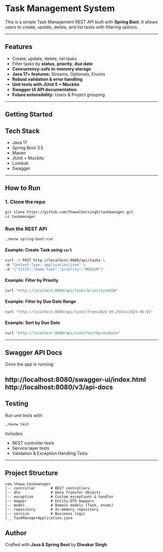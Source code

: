 # Task Management System 

This is a simple Task Management REST API built with **Spring Boot**. It allows users to create, update,
delete, and list tasks with filtering options. 

---

## Features

- Create, update, delete, list tasks
- Filter tasks by **status**, **priority**, **due date** 
- **Concurrency-safe in-memory storage**
- **Java 17+ features:** Streams, Optionals, Enums
- **Robust validation & error handling**
- **Unit tests with JUnit 5 + Mockito**
- **Swagger UI API documentation**
- **Future extensibility:** Users & Project grouping

---

## Getting Started

## Tech Stack

- Java 17
- Spring Boot 3.5
- Maven
- JUnit + Mockito
- Lombok
- Swagger

---

## How to Run

### 1. Clone the repo

```bash
git clone https://github.com/thewalkersingh/taskmanager.git
cd taskmanager
```

### **Run the REST API**

```bash
./mvnw spring-boot:run 
```

#### Example: Create Task using `curl`

```bash
curl -X POST http://localhost:8080/api/tasks \
-H "Content-Type: application/json" \
-d '{"title":"Demo Task","priority":"MEDIUM"}'
```

#### Example: Filter by Priority

```bash
curl "http://localhost:8080/api/tasks?priority=HIGH"
```

#### Example: Filter by Due Date Range

```bash
curl "http://localhost:8080/api/tasks?from=2025-05-25&to=2025-06-01"
```

#### Example: Sort by Due Date

```bash
curl "http://localhost:8080/api/tasks?sortBy=dueDate"
```

---

## Swagger API Docs

Once the app is running:

http://localhost:8080/swagger-ui/index.html  
http://localhost:8080/v3/api-docs
---

## Testing

Run unit tests with:

```bash
./mvnw test
```

Includes:

- REST controller tests
- Service layer tests
- Validation & Exception Handling Tests

---

## Project Structure

```
com.thewa.taskmanager
|-- controller       # REST controllers
|-- dto              # Data Transfer Objects
|-- exception        # Custom exceptions & handler
|-- mapper           # Entity-DTO mappers
|-- model            # Domain models (Task, enums)
|-- repository       # In-memory repository
|-- service          # Business logic
|__ TaskManagerApplication.java
```

## Author

Crafted with **Java & Spring Boot** by **Diwakar Singh** 
